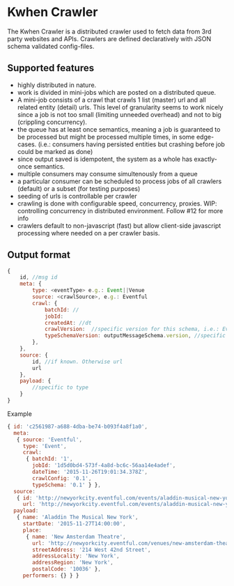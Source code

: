 # Kwhen Crawler

The Kwhen Crawler is a distributed crawler used to fetch data from 3rd party websites and APIs. 
Crawlers are defined declaratively with JSON schema validated config-files. 

## Supported features

- highly distributed in nature.
- work is divided in mini-jobs which are posted on a distributed queue. 
- A mini-job consists of a crawl that crawls 1 list (master) url and all related entity (detail) urls. This
level of granularity seems to work nicely since a job is not too small (limiting unneeded overhead) and not
to big (crippling concurrency).
- the queue has at least once semantics, meaning a job is guaranteed to be processed but might be processed multiple times, in some edge-cases. (i.e.: consumers having persisted entities but crashing before job could be marked as done)
-  since output saved is idempotent, the system as a whole has exactly-once semantics.
- multiple consumers may consume simultenously from a queue
- a particular consumer can be scheduled to process jobs of all crawlers (default) or a subset (for testing purposes) 
- seeding of urls is controllable per crawler
- crawling is done with configurable speed, concurrency, proxies. WIP: controlling concurrency in distributed environment. Follow #12 for more info
- crawlers default to non-javascript (fast) but allow client-side javascript processing where needed on a per crawler basis. 



## Output format

```javascript
{
	id, //msg id
	meta: {
		type: <eventType> e.g.: Event||Venue
		source: <crawlSource>, e.g.: Eventful
		crawl: {
			batchId: //
			jobId:
			createdAt: //dt
			crawlVersion:  //specific version for this schema, i.e.: Eventful Events v1.0
			typeSchemaVersion: outputMessageSchema.version, //specific version of the target message schema. 
		},
	},
	source: {
		id, //if known. Otherwise url
		url
	},
	payload: {
		//specific to type
	}
}
```

Example

````javascript
{ id: 'c2561987-a688-4dba-be74-b093f4a8f1a0',
  meta: 
   { source: 'Eventful',
     type: 'Event',
     crawl: 
      { batchId: '1',
        jobId: '1d5d0bd4-573f-4a8d-bc6c-56aa14e4adef',
        dateTime: '2015-11-26T19:01:34.378Z',
        crawlConfig: '0.1',
        typeSchema: '0.1' } },
  source: 
   { id: 'http://newyorkcity.eventful.com/events/aladdin-musical-new-york-/E0-001-061203646-1@2015112714',
     url: 'http://newyorkcity.eventful.com/events/aladdin-musical-new-york-/E0-001-061203646-1@2015112714' },
  payload: 
   { name: 'Aladdin The Musical New York',
     startDate: '2015-11-27T14:00:00',
     place: 
      { name: 'New Amsterdam Theatre',
        url: 'http://newyorkcity.eventful.com/venues/new-amsterdam-theatre-/V0-001-000112293-7',
        streetAddress: '214 West 42nd Street',
        addressLocality: 'New York',
        addressRegion: 'New York',
        postalCode: '10036' },
     performers: {} } }
````

